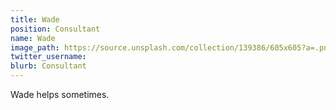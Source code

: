 ```yaml
---
title: Wade
position: Consultant
name: Wade
image_path: https://source.unsplash.com/collection/139386/605x605?a=.png
twitter_username: 
blurb: Consultant
---
```


Wade helps sometimes.